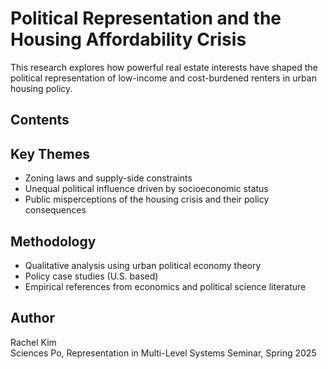 # Political Representation and the Housing Affordability Crisis

This research explores how powerful real estate interests have shaped the political representation of low-income and cost-burdened renters in urban housing policy.

## Contents


## Key Themes
- Zoning laws and supply-side constraints
- Unequal political influence driven by socioeconomic status
- Public misperceptions of the housing crisis and their policy consequences

## Methodology
- Qualitative analysis using urban political economy theory
- Policy case studies (U.S. based)
- Empirical references from economics and political science literature

## Author
Rachel Kim  
Sciences Po, Representation in Multi-Level Systems Seminar, Spring 2025
